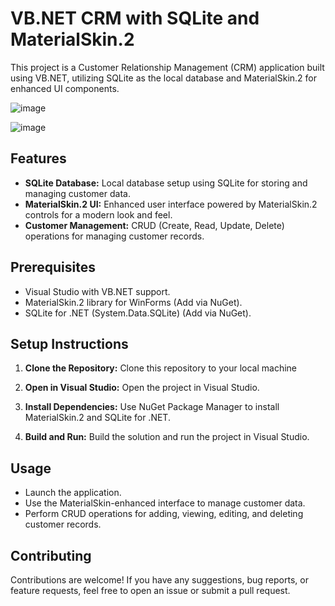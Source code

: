 # VB.NET CRM with SQLite and MaterialSkin.2

This project is a Customer Relationship Management (CRM) application built using VB.NET, utilizing SQLite as the local database and MaterialSkin.2 for enhanced UI components.

![image](https://github.com/CCianfloneDev/VBCrm/assets/24930067/420402a8-c271-4625-b196-ad3711ec4a96)

![image](https://github.com/CCianfloneDev/VBCrm/assets/24930067/490fe45a-7968-4ee7-b648-c94f2a489994)


## Features

- **SQLite Database:** Local database setup using SQLite for storing and managing customer data.
- **MaterialSkin.2 UI:** Enhanced user interface powered by MaterialSkin.2 controls for a modern look and feel.
- **Customer Management:** CRUD (Create, Read, Update, Delete) operations for managing customer records.

## Prerequisites

- Visual Studio with VB.NET support.
- MaterialSkin.2 library for WinForms (Add via NuGet).
- SQLite for .NET (System.Data.SQLite) (Add via NuGet).

## Setup Instructions

1. **Clone the Repository:**
   Clone this repository to your local machine

2. **Open in Visual Studio:**
Open the project in Visual Studio.

3. **Install Dependencies:**
Use NuGet Package Manager to install MaterialSkin.2 and SQLite for .NET.

4. **Build and Run:**
Build the solution and run the project in Visual Studio.

## Usage

- Launch the application.
- Use the MaterialSkin-enhanced interface to manage customer data.
- Perform CRUD operations for adding, viewing, editing, and deleting customer records.

## Contributing

Contributions are welcome! If you have any suggestions, bug reports, or feature requests, feel free to open an issue or submit a pull request.


